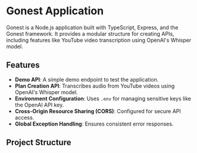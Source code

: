 # Gonest Application

Gonest is a Node.js application built with TypeScript, Express, and the Gonest framework. It provides a modular structure for creating APIs, including features like YouTube video transcription using OpenAI's Whisper model.

## Features

- **Demo API**: A simple demo endpoint to test the application.
- **Plan Creation API**: Transcribes audio from YouTube videos using OpenAI's Whisper model.
- **Environment Configuration**: Uses `.env` for managing sensitive keys like the OpenAI API key.
- **Cross-Origin Resource Sharing (CORS)**: Configured for secure API access.
- **Global Exception Handling**: Ensures consistent error responses.

## Project Structure
